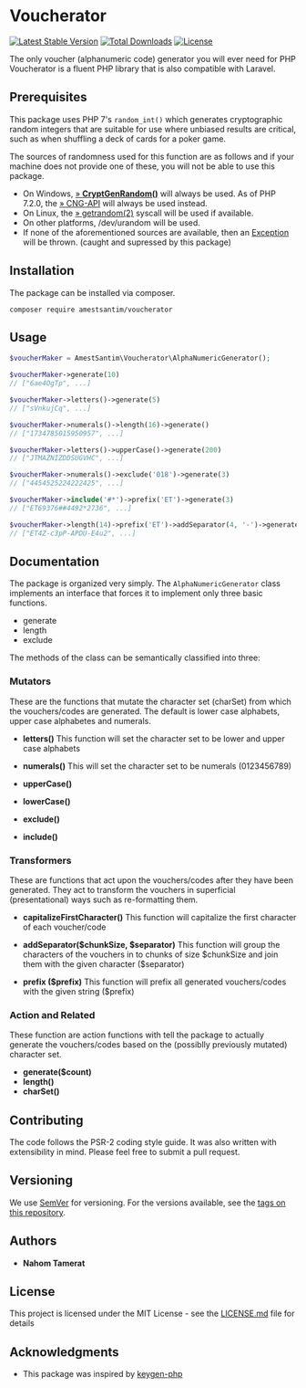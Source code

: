 
# Voucherator
[![Latest Stable Version](https://poser.pugx.org/amestsantim/voucherator/v/stable)](https://packagist.org/packages/amestsantim/voucherator) [![Total Downloads](https://poser.pugx.org/amestsantim/voucherator/downloads)](https://packagist.org/packages/amestsantim/voucherator) [![License](https://poser.pugx.org/amestsantim/voucherator/license)](https://packagist.org/packages/amestsantim/voucherator)

The only voucher (alphanumeric code) generator you will ever need for PHP
Voucherator is a fluent PHP library that is also compatible with Laravel.

## Prerequisites

This package uses PHP 7's `random_int()` which generates cryptographic random integers that are suitable for use where unbiased results are critical, such as when shuffling a deck of cards for a poker game.

The sources of randomness used for this function are as follows and if your machine does not provide one of these, you will not be able to use this package.

-   On Windows,  [» **CryptGenRandom()**](https://msdn.microsoft.com/en-us/library/windows/desktop/aa379942(v=vs.85).aspx)  will always be used. As of PHP 7.2.0, the  [» CNG-API](https://docs.microsoft.com/en-us/windows/desktop/SecCNG/cng-portal)  will always be used instead.
-   On Linux, the  [» getrandom(2)](http://man7.org/linux/man-pages/man2/getrandom.2.html)  syscall will be used if available.
-   On other platforms,  /dev/urandom  will be used.
-   If none of the aforementioned sources are available, then an  [Exception](http://php.net/manual/en/class.exception.php)  will be thrown. (caught and supressed by this package)

## Installation

The package can be installed via composer.

```
composer require amestsantim/voucherator
```


## Usage

```php
$voucherMaker = AmestSantim\Voucherator\AlphaNumericGenerator();

$voucherMaker->generate(10) 
// ["6ae4OgTp", ...]

$voucherMaker->letters()->generate(5) 
// ["sVnkujCq", ...]

$voucherMaker->numerals()->length(16)->generate() 
// ["1734785015950957", ...]

$voucherMaker->letters()->upperCase()->generate(200) 
// ["JTMAZNIZDDSUGVHC", ...]

$voucherMaker->numerals()->exclude('018')->generate(3) 
// ["4454525224222425", ...]

$voucherMaker->include('#*')->prefix('ET')->generate(3) 
// ["ET69376##4492*2736", ...]

$voucherMaker->length(14)->prefix('ET')->addSeparator(4, '-')->generate(3) 
// ["ET4Z-c3pP-APDU-E4u2", ...]
```
## Documentation
The package is organized very simply. The `AlphaNumericGenerator` class implements an interface that forces it to implement only three basic functions.

 - generate
 - length
 - exclude

The methods of the class can be semantically classified into three:

### Mutators
These are the functions that mutate the character set (charSet) from which the vouchers/codes are generated. The default is lower case alphabets, upper case alphabetes and numerals.
- **letters()**
This function will set the character set to be lower and upper case alphabets 

- **numerals()**
This will set the character set to be numerals (0123456789)

- **upperCase()**
- **lowerCase()**
- **exclude()**
- **include()**

### Transformers
These are functions that act upon the vouchers/codes after they have been generated. They act to transform the vouchers in superficial (presentational) ways such as re-formatting them.

- **capitalizeFirstCharacter()**
This function will capitalize the first character of each voucher/code

- **addSeparator($chunkSize, $separator)**
This function will group the characters of the vouchers in to chunks of size $chunkSize and join them with the given character (\$separator) 

- **prefix (\$prefix)**
This function will prefix all generated vouchers/codes with the given string ($prefix)

### Action and Related
These function are action functions with tell the package to actually generate the vouchers/codes based on the (possiblly previously mutated) character set.
- **generate($count)**
- **length()**
- **charSet()**

## Contributing

The code follows the PSR-2 coding style guide. It was also written with extensibility in mind. Please feel free to submit a pull request.

## Versioning

We use [SemVer](http://semver.org/) for versioning. For the versions available, see the [tags on this repository](https://github.com/your/project/tags). 

## Authors

* **Nahom Tamerat**

## License

This project is licensed under the MIT License - see the [LICENSE.md](LICENSE.md) file for details

## Acknowledgments

* This package was inspired by [keygen-php](https://github.com/gladchinda/keygen-php)

